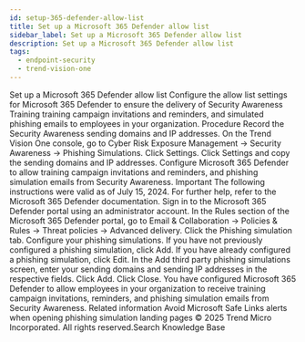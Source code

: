 ```yaml
---
id: setup-365-defender-allow-list
title: Set up a Microsoft 365 Defender allow list
sidebar_label: Set up a Microsoft 365 Defender allow list
description: Set up a Microsoft 365 Defender allow list
tags:
  - endpoint-security
  - trend-vision-one
---
```


 Set up a Microsoft 365 Defender allow list Configure the allow list settings for Microsoft 365 Defender to ensure the delivery of Security Awareness Training training campaign invitations and reminders, and simulated phishing emails to employees in your organization. Procedure Record the Security Awareness sending domains and IP addresses. On the Trend Vision One console, go to Cyber Risk Exposure Management → Security Awareness → Phishing Simulations. Click Settings. Click Settings and copy the sending domains and IP addresses. Configure Microsoft 365 Defender to allow training campaign invitations and reminders, and phishing simulation emails from Security Awareness. Important The following instructions were valid as of July 15, 2024. For further help, refer to the Microsoft 365 Defender documentation. Sign in to the Microsoft 365 Defender portal using an administrator account. In the Rules section of the Microsoft 365 Defender portal, go to Email & Collaboration → Policies & Rules → Threat policies → Advanced delivery. Click the Phishing simulation tab. Configure your phishing simulations. If you have not previously configured a phishing simulation, click Add. If you have already configured a phishing simulation, click Edit. In the Add third party phishing simulations screen, enter your sending domains and sending IP addresses in the respective fields. Click Add. Click Close. You have configured Microsoft 365 Defender to allow employees in your organization to receive training campaign invitations, reminders, and phishing simulation emails from Security Awareness. Related information Avoid Microsoft Safe Links alerts when opening phishing simulation landing pages © 2025 Trend Micro Incorporated. All rights reserved.Search Knowledge Base
